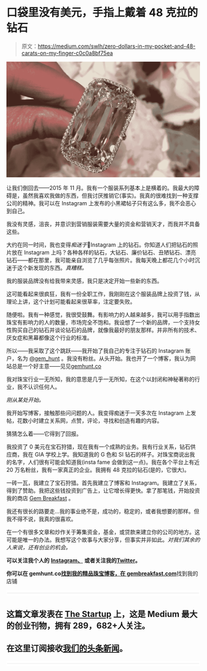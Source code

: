 # 口袋里没有美元，手指上戴着 48 克拉的钻石

> 原文：<https://medium.com/swlh/zero-dollars-in-my-pocket-and-48-carats-on-my-finger-c0c0a8bf75ea>

![](img/f824e4839bc644e4146e3f124317371a.png)

让我们倒回去——2015 年 11 月。我有一个服装系列基本上是横着的。我最大的障碍是，虽然我喜欢我做的东西，但我讨厌推销它(事实)。我真的很难找到一种支撑公司的精神。我可以在 Instagram 上发布的小黑裙帖子只有这么多，我不会恶心到自己。

我没有灵感，沮丧，并意识到营销服装需要大量的资金和营销天才，而我并不具备这些。

大约在同一时间，我也变得*痴迷于*💎Instagram 上的钻石。你知道人们把钻石的照片放在 Instagram 上吗？各种各样的钻石，大钻石、廉价钻石、丑陋钻石、漂亮钻石——都在那里，我可能亲自浏览了几乎每张照片。我每天晚上都花几个小时沉迷于这个新发现的东西。*真糟糕。*

我的服装品牌没有给我带来灵感，我只是决定开始一些新的东西。

这可能看起来很疯狂，我有一份全职工作，我刚刚在这个服装品牌上投资了钱，从理论上讲，这个计划可能看起来很草率，注定要失败。

随便啦。我有一种感觉，我很受鼓舞。有影响力的人越来越多，我可以用手指数出珠宝有影响力的人的数量，市场完全不饱和。我设想了一个新的品牌，一个支持女性购买自己的钻石并谈论钻石的品牌，就像我最好的朋友那样。并非所有的技术、厌女症和黑幕都像这个行业的标准。

所以——我采取了这个跳跃——我开始了我自己的专注于钻石的 Instagram 账户，名为 [@gem_hunt](https://www.instagram.com/gem_hunt/) 。我没有粉丝。从头开始。我也开了一个博客，我认为网站总是一个好主意——见见[gemhunt.co](https://www.gemhunt.co/)

我对珠宝行业一无所知，我的意思是几乎一无所知，在这个以封闭和神秘著称的行业，我不认识任何人。

*刚从某处开始。*

我开始写博客，接触那些问问题的人。我变得痴迷于一天多次在 Instagram 上发帖，花数小时建立关系网，点赞，评论，寻找和创造有趣的内容。

猜猜怎么着——它得到了回报。

我投资了 0 美元在宝石狩猎，现在我有一个成熟的业务。我有行业关系，钻石供应商，我在 GIA 学校上学。我知道我的 G 色和 SI 钻石的样子。对珠宝商说出我的名字，人们很有可能会知道我(insta fame 会做到这一点)。我在各个平台上有近 20 万名粉丝，我有一家真正的企业。我拥有 48 克拉的钻石(是的，它很大)。

一砖一瓦，我建立了宝石狩猎。首先我建立了博客和 Instagram。我建立了关系，得到了赞助。我把这些钱投资到广告上，让它增长得更快。拿了那笔钱，开始投资我的商店 [Gem Breakfast](https://gembreakfast.com/) 。

我还有很长的路要走…我的事业绝不是，成功的，稳定的，或者我想要的那样。但我不得不说，我真的很喜欢。

在一个有很多文章和炒作关于筹集资金，基金，或贷款来建立你的公司的地方。这可能是唯一的办法。我想写这个故事与大家分享，但事实并非如此。*对我们其余的人来说，还有创业的机会。*

**可以关注我个人的** [**Instagram、**](https://www.instagram.com/catcason/) **或者关注我的**[**Twitter**](https://twitter.com/catcason)**。**

**你可以在 gemhunt.co**[**找到我的精品珠宝博客，在 gembreakfast.com**](https://www.gemhunt.co/)找到我的店铺

![](img/731acf26f5d44fdc58d99a6388fe935d.png)

## 这篇文章发表在 [The Startup](https://medium.com/swlh) 上，这是 Medium 最大的创业刊物，拥有 289，682+人关注。

## 在这里订阅接收[我们的头条新闻](http://growthsupply.com/the-startup-newsletter/)。

![](img/731acf26f5d44fdc58d99a6388fe935d.png)